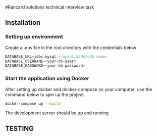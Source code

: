 #Rancard solutions technical interview task

## Installation

### Setting up environment
Create a .env file in the root directory with the credentials below
```js
DATABASE_URL=jdbc:mysql://mysql:3306/<db-name>
DATABASE_USERNAME=<your-db-user>
DATABASE_PASSWORD=<your-db-password>
```

### Start the application using Docker
After setting up docker and docker-compose on your computer, use the command below to spin up the project.
```bash
docker-compose up --build
```
The development server should be up and running

## TESTING

